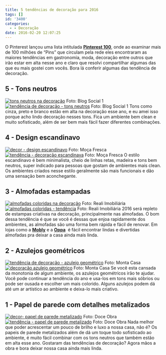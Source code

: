 ```yaml
---
title: 5 tendências de decoração para 2016
tags: []
id: '3400'
categories:
  - - Decoração
date: 2016-02-20 12:07:25
---
```


O Pinterest lançou uma lista intitulada **[Pinterest 100](https://www.pinterest.com/pinterest/pinterest-100-for-2016/)**, onde ao examinar mais de 100 milhões de “Pins” que circulam pela rede eles encontraram as maiores tendências em gastronomia, moda, decoração entre outros que irão estar em alta nesse ano e claro que resolvi compartilhar algumas das que eu mais gostei com vocês. Bora lá conferir algumas das tendência de decoração.

## 5 - Tons neutros

[![tons neutros na decoração ](/images/2016/02/decoração-em-tons-de-cinza.jpg)](/images/2016/02/decoração-em-tons-de-cinza.jpg) Foto: Blog Social 1 [![tendência de decoração - tons neutros](/images/2016/02/tons-neutros-na-decoração.jpg)](/images/2016/02/tons-neutros-na-decoração.jpg) Foto: Blog Social 1 Tons como cinza, preto e branco estão em alta na decoração esse ano, e eu amei isso porque acho lindo decoração nesses tons. Fica um ambiente bem clean e muito sofisticado, além de ser bem mais fácil fazer diferentes combinações.

## 4 - Design escandinavo

[![decor - design escandinavo ](/images/2016/02/decoração-no-estilo-escandinavo.jpg)](/images/2016/02/decoração-no-estilo-escandinavo.jpg) Foto: Moça Fresca [![tendência - decoração escandinava ](/images/2016/02/Decor-design-escandinavo.jpg)](/images/2016/02/Decor-design-escandinavo.jpg) Foto: Moça Fresca O estilo escandinavo é bem minimalista, cheio de linhas retas, madeira e tons bem neutros, super indicado para pessoas que gostam de ambientes mais clean. Os ambientes criados nesse estilo geralmente são mais funcionais e dão uma sensação bem aconchegante.

## 3 - Almofadas estampadas

[![almofadas coloridas na decoração ](/images/2016/02/almofadas-na-decoração.jpg)](/images/2016/02/almofadas-na-decoração.jpg) Foto: Reali Imobiliária [![almofadas coloridas - tendência ](/images/2016/02/decor-almofadas-coloridas.jpg)](/images/2016/02/decor-almofadas-coloridas.jpg) Foto: Reali Imobiliária 2016 será repleto de estampas criativas na decoração, principalmente nas almofadas. O bom dessa tendência é que se você é dessas que enjoa rapidamente dos ambientes, as almofadas são uma forma bem rápida e fácil de renovar. Em lojas como a **[Mobly](http://www.mobly.com.br/decoracao/almofadas/)** e a **[Oppa](http://www.oppa.com.br/decoracao/almofadas)**  é fácil encontrar lindas e divertidas almofadas pra deixar a casa ainda mais linda.

## 2 - Azulejos geométricos

[![tendência de decoração - azulejo geométrico ](/images/2016/02/decor-azulejo-geométrico.jpg)](/images/2016/02/decor-azulejo-geométrico.jpg) Foto: Monta Casa [![decoração azulejo geométrico ](/images/2016/02/azulejo-geométrico-no-banheiro.jpg)](/images/2016/02/azulejo-geométrico-no-banheiro.jpg) Foto: Monta Casa Se você esta cansada da monotonia de algum ambiente, os azulejos geométricos irão te ajudar. Você pode continuar a tendência do ano e usa-los em tons mais sóbrios ou pode ser ousada e escolher um mais colorido. Alguns azulejos podem dá até um ar artístico ao ambiente e deixa-lo mais criativo.

## 1 - Papel de parede com detalhes metalizados

[![decor- papel de parede metalizado ](/images/2016/02/papel-metalizado.jpg)](/images/2016/02/papel-metalizado.jpg) Foto: Doce Obra [![tendência - papel de parede metalizado ](/images/2016/02/papel-metalizado-na-decoração.jpg)](/images/2016/02/papel-metalizado-na-decoração.jpg) Foto: Doce Obra Nada melhor que poder acrescentar um pouco de brilho e luxo a nossa casa, não é? Os papeis de parede metalizados além de dá um toque todo sofisticado ao ambiente, é muito fácil combinar com os tons neutros que também estão em alta esse ano. Gostaram das tendências de decoração? Agora mãos a obra e bora deixar nossa casa ainda mais linda.
